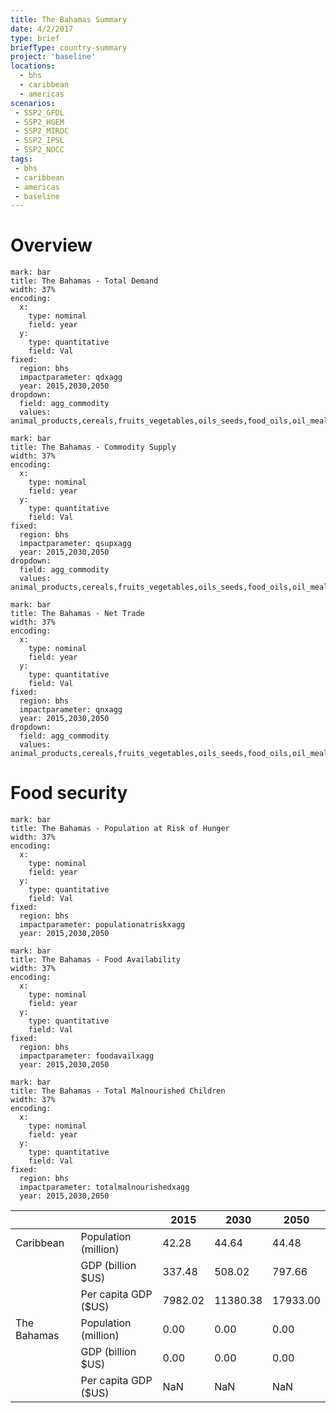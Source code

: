 ```yaml
---
title: The Bahamas Summary
date: 4/2/2017
type: brief
briefType: country-summary
project: 'baseline'
locations:
  - bhs
  - caribbean
  - americas
scenarios:
 - SSP2_GFDL
 - SSP2_HGEM
 - SSP2_MIROC
 - SSP2_IPSL
 - SSP2_NOCC
tags:
 - bhs
 - caribbean
 - americas
 - baseline
---
```

# Overview 

```chart
mark: bar
title: The Bahamas - Total Demand
width: 37%
encoding:
  x:
    type: nominal
    field: year
  y:
    type: quantitative
    field: Val
fixed:
  region: bhs
  impactparameter: qdxagg
  year: 2015,2030,2050
dropdown:
  field: agg_commodity
  values: animal_products,cereals,fruits_vegetables,oils_seeds,food_oils,oil_meals,other,pulses,roots_tubers,sugar
```

```chart
mark: bar
title: The Bahamas - Commodity Supply
width: 37%
encoding:
  x:
    type: nominal
    field: year
  y:
    type: quantitative
    field: Val
fixed:
  region: bhs
  impactparameter: qsupxagg
  year: 2015,2030,2050
dropdown:
  field: agg_commodity
  values: animal_products,cereals,fruits_vegetables,oils_seeds,food_oils,oil_meals,other,pulses,roots_tubers,sugar
```

```chart
mark: bar
title: The Bahamas - Net Trade
width: 37%
encoding:
  x:
    type: nominal
    field: year
  y:
    type: quantitative
    field: Val
fixed:
  region: bhs
  impactparameter: qnxagg
  year: 2015,2030,2050
dropdown:
  field: agg_commodity
  values: animal_products,cereals,fruits_vegetables,oils_seeds,food_oils,oil_meals,other,pulses,roots_tubers,sugar
```

# Food security

```chart
mark: bar
title: The Bahamas - Population at Risk of Hunger
width: 37%
encoding:
  x:
    type: nominal
    field: year
  y:
    type: quantitative
    field: Val
fixed:
  region: bhs
  impactparameter: populationatriskxagg
  year: 2015,2030,2050
```

```chart
mark: bar
title: The Bahamas - Food Availability
width: 37%
encoding:
  x:
    type: nominal
    field: year
  y:
    type: quantitative
    field: Val
fixed:
  region: bhs
  impactparameter: foodavailxagg
  year: 2015,2030,2050
```

```chart
mark: bar
title: The Bahamas - Total Malnourished Children
width: 37%
encoding:
  x:
    type: nominal
    field: year
  y:
    type: quantitative
    field: Val
fixed:
  region: bhs
  impactparameter: totalmalnourishedxagg
  year: 2015,2030,2050
```

|   |   | 2015 | 2030 | 2050 |
|---|---|---|---|---|
| Caribbean | Population (million) | 42.28 | 44.64 | 44.48 |
|  | GDP (billion $US) | 337.48 | 508.02 | 797.66 |
|  | Per capita GDP ($US) | 7982.02 | 11380.38 | 17933.00 |
| The Bahamas | Population (million) | 0.00 | 0.00 | 0.00 |
|  | GDP (billion $US) | 0.00 | 0.00 | 0.00 |
|  | Per capita GDP ($US) | NaN| NaN| NaN|